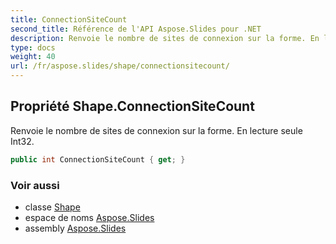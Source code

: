 ```yaml
---
title: ConnectionSiteCount
second_title: Référence de l'API Aspose.Slides pour .NET
description: Renvoie le nombre de sites de connexion sur la forme. En lecture seule Int32.
type: docs
weight: 40
url: /fr/aspose.slides/shape/connectionsitecount/
---
```


## Propriété Shape.ConnectionSiteCount

Renvoie le nombre de sites de connexion sur la forme. En lecture seule Int32.

```csharp
public int ConnectionSiteCount { get; }
```

### Voir aussi

* classe [Shape](../../shape)
* espace de noms [Aspose.Slides](../../shape)
* assembly [Aspose.Slides](../../../)

<!-- NE PAS ÉDITEZ : généré par xmldocmd pour Aspose.Slides.dll -->